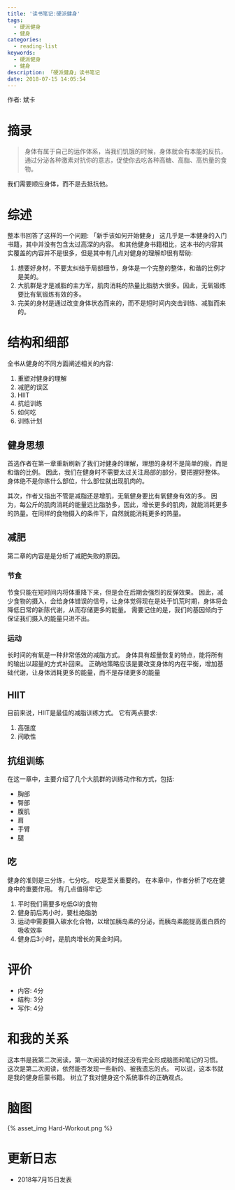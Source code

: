 ```yaml
---
title: '读书笔记:硬派健身'
tags:
  - 硬派健身
  - 健身
categories:
  - reading-list
keywords:
  - 硬派健身
  - 健身
description: 「硬派健身」读书笔记
date: 2018-07-15 14:05:54
---
```





作者: 斌卡

# 摘录

> 身体有属于自己的运作体系，当我们饥饿的时候，身体就会有本能的反抗，通过分泌各种激素对抗你的意志，促使你去吃各种高糖、高脂、高热量的食物。

我们需要顺应身体，而不是去抵抗他。

# 综述

整本书回答了这样的一个问题: 「新手该如何开始健身」
这几乎是一本健身的入门书籍，其中并没有包含太过高深的内容。
和其他健身书籍相比，这本书的内容其实覆盖的内容并不是很多，但是其中有几点对健身的理解却很有帮助:

1. 想要好身材，不要太纠结于局部细节，身体是一个完整的整体，和谐的比例才是美的。
2. 大肌群是才是减脂的主力军，肌肉消耗的热量比脂肪大很多。因此，无氧锻炼要比有氧锻炼有效的多。
3. 完美的身材是通过改变身体状态而来的，而不是短时间内突击训练、减脂而来的。

# 结构和细部

全书从健身的不同方面阐述相关的内容:
1. 重塑对健身的理解
2. 减肥的误区
3. HIIT
4. 抗组训练
5. 如何吃
6. 训练计划

## 健身思想
首选作者在第一章重新刷新了我们对健身的理解，理想的身材不是简单的瘦，而是和谐的比例。
因此，我们在健身时不需要太过关注局部的部分，要把握好整体。
身体绝不是你练什么部位，什么部位就出现肌肉的。

其次，作者又指出不管是减脂还是增肌，无氧健身要比有氧健身有效的多。
因为，每公斤的肌肉消耗的能量远比脂肪多，因此，增长更多的肌肉，就能消耗更多的热量。在同样的食物摄入的条件下，自然就能消耗更多的热量。

## 减肥
第二章的内容是是分析了减肥失败的原因。

### 节食
节食只能在短时间内将体重降下来，但是会在后期会强烈的反弹效果。
因此，减少食物的摄入，会给身体错误的信号，让身体觉得现在是处于饥荒时期，身体将会降低日常的新陈代谢，从而存储更多的能量。
需要记住的是，我们的基因倾向于保证我们摄入的能量只进不出。

### 运动
长时间的有氧是一种非常低效的减脂方式。
身体具有超量恢复的特点，能将所有的输出以超量的方式补回来。
正确地策略应该是要改变身体的内在平衡，增加基础代谢，让身体消耗更多的能量，而不是存储更多的能量

## HIIT
目前来说，HIIT是最佳的减脂训练方式。
它有两点要求:
1. 高强度
2. 间歇性

## 抗组训练

在这一章中，主要介绍了几个大肌群的训练动作和方式，包括:
- 胸部
- 臀部
- 腹肌
- 肩
- 手臂
- 腿

## 吃

健身的准则是三分练，七分吃。
吃是至关重要的。
在本章中，作者分析了吃在健身中的重要作用。
有几点值得牢记:
1. 平时我们需要多吃低GI的食物
2. 健身前后两小时，要杜绝脂肪
3. 运动中需要摄入碳水化合物，以增加胰岛素的分泌，而胰岛素能提高蛋白质的吸收效率
4. 健身后3小时，是肌肉增长的黄金时间。

# 评价

- 内容: 4分
- 结构: 3分
- 写作: 4分

# 和我的关系

这本书是我第二次阅读，第一次阅读的时候还没有完全形成脑图和笔记的习惯。
这次是第二次阅读，依然能否发现一些新的、被我遗忘的点。
可以说，这本书就是我的健身启蒙书籍。
树立了我对健身这个系统事件的正确观点。

# 脑图

{% asset_img Hard-Workout.png %}

# 更新日志

- 2018年7月15日发表
